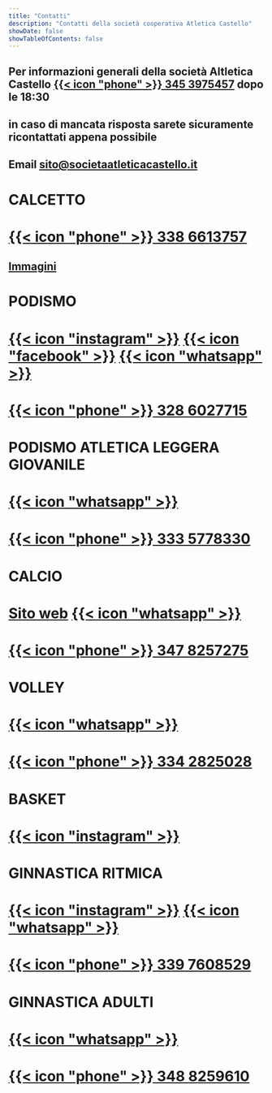 ```yaml
---
title: "Contatti"
description: "Contatti della società cooperativa Atletica Castello"
showDate: false
showTableOfContents: false
---
```


## Per informazioni generali della società Altletica Castello [{{< icon "phone" >}} 345 3975457](tel:3453975457) dopo le 18:30

## in caso di mancata risposta sarete sicuramente ricontattati appena possibile

## Email [sito@societaatleticacastello.it](mailto:sito@societaatleticacastello.it)

# CALCETTO 

# [{{< icon "phone" >}} 338 6613757](tel:3386613757)

## [Immagini](/calcetto)

# PODISMO

# [{{< icon "instagram" >}}](https://www.instagram.com/atleticacastello/) [{{< icon "facebook" >}}](https://www.facebook.com/ASDAtleticaCastelloFirenze) [{{< icon "whatsapp" >}}](https://wa.me/3286027715)
# [{{< icon "phone" >}} 328 6027715](tel:3286027715)

# PODISMO ATLETICA LEGGERA GIOVANILE 

# [{{< icon "whatsapp" >}}](https://wa.me/3335778330)

# [{{< icon "phone" >}} 333 5778330](tel:3335778330)

# CALCIO

# [Sito web](https://www.atleticacastellocalcio.it/) [{{< icon "whatsapp" >}}](https://wa.me/3478257275)

# [{{< icon "phone" >}} 347 8257275](tel:3478257275)

# VOLLEY

# [{{< icon "whatsapp" >}}](https://wa.me/3342825028)

# [{{< icon "phone" >}} 334 2825028](tel:3342825028)

# BASKET

# [{{< icon "instagram" >}}](https://www.instagram.com/basketatleticacastellouisp/)
  	
# GINNASTICA RITMICA

# [{{< icon "instagram" >}}](https://www.instagram.com/ginnasticaritmicacastello/)  [{{< icon "whatsapp" >}}](https://wa.me/3397608529)

# [{{< icon "phone" >}} 339 7608529](tel:3397608529)

# GINNASTICA ADULTI

# [{{< icon "whatsapp" >}}](https://wa.me/3488259610)

# [{{< icon "phone" >}} 348 8259610](tel:3488259610)
